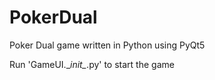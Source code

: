 # PokerDual
Poker Dual game written in Python using PyQt5

Run 'GameUI.\__init\__.py' to start the game
